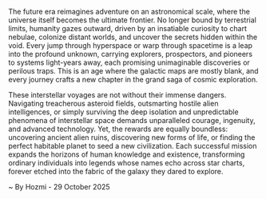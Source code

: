 
The future era reimagines adventure on an astronomical scale, where the universe itself becomes the ultimate frontier. No longer bound by terrestrial limits, humanity gazes outward, driven by an insatiable curiosity to chart nebulae, colonize distant worlds, and uncover the secrets hidden within the void. Every jump through hyperspace or warp through spacetime is a leap into the profound unknown, carrying explorers, prospectors, and pioneers to systems light-years away, each promising unimaginable discoveries or perilous traps. This is an age where the galactic maps are mostly blank, and every journey crafts a new chapter in the grand saga of cosmic exploration.

These interstellar voyages are not without their immense dangers. Navigating treacherous asteroid fields, outsmarting hostile alien intelligences, or simply surviving the deep isolation and unpredictable phenomena of interstellar space demands unparalleled courage, ingenuity, and advanced technology. Yet, the rewards are equally boundless: uncovering ancient alien ruins, discovering new forms of life, or finding the perfect habitable planet to seed a new civilization. Each successful mission expands the horizons of human knowledge and existence, transforming ordinary individuals into legends whose names echo across star charts, forever etched into the fabric of the galaxy they dared to explore.

~ By Hozmi - 29 October 2025
